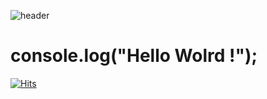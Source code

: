 

![header](https://capsule-render.vercel.app/api?type=waving&color=000000&height=500&section=header&text=Young%20Skywalker&fontColor=&fontSize=100)


# console.log("Hello Wolrd !");

[![Hits](https://hits.seeyoufarm.com/api/count/incr/badge.svg?url=https%3A%2F%2Fgithub.com%2FEthanSkywalker%2Fhit-counter&count_bg=%2379C83D&title_bg=%23555555&icon=&icon_color=%23E7E7E7&title=hits&edge_flat=false)](https://hits.seeyoufarm.com)
